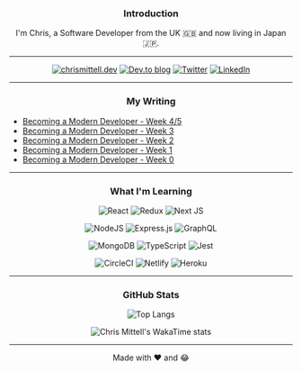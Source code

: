 <div align="center">

### Introduction

I'm Chris, a Software Developer from the UK :uk: and now living in Japan :jp:.

</div>

___

<div align="center">
  
[![chrismittell.dev](https://img.shields.io/badge/Personal_Site-%236CFECF.svg?style=for-the-badge&logo=CraftCMS&logoColor=black)](https://www.chrismittell.dev/)
[![Dev.to blog](https://img.shields.io/badge/dev.to-0A0A0A?style=for-the-badge&logo=dev.to&logoColor=white)](https://dev.to/mittell)
[![Twitter](https://img.shields.io/badge/Twitter-%231DA1F2.svg?style=for-the-badge&logo=Twitter&logoColor=white)](https://twitter.com/CMittell)
[![LinkedIn](https://img.shields.io/badge/LinkedIn-%230077B5.svg?style=for-the-badge&logo=linkedin&logoColor=white)](https://www.linkedin.com/in/chris-mittell/)


<!--[![HackerRank](https://img.shields.io/badge/-Hackerrank-2EC866?style=for-the-badge&logo=HackerRank&logoColor=white)](https://www.hackerrank.com/mittell)
[![LeetCode](https://img.shields.io/badge/LeetCode-000000?style=for-the-badge&logo=LeetCode&logoColor=#d16c06)](https://leetcode.com/mittell/)-->


</div>

---

<div align="center">

### My Writing

</div>

<!-- BLOG-POST-LIST:START -->
- [Becoming a Modern Developer - Week 4/5](https://dev.to/mittell/becoming-a-modern-developer-week-45-3j1i)
- [Becoming a Modern Developer - Week 3](https://dev.to/mittell/becoming-a-modern-developer-week-3-4dl5)
- [Becoming a Modern Developer - Week 2](https://dev.to/mittell/becoming-a-modern-developer-week-2-2pkg)
- [Becoming a Modern Developer - Week 1](https://dev.to/mittell/becoming-a-modern-developer-week-1-1o8l)
- [Becoming a Modern Developer - Week 0](https://dev.to/mittell/becoming-a-modern-developer-week-0-4n85)
<!-- BLOG-POST-LIST:END --> 

---

<div align="center">

### What I'm Learning

<!--![HTML5](https://img.shields.io/badge/html5-%23E34F26.svg?style=for-the-badge&logo=html5&logoColor=white)
![CSS3](https://img.shields.io/badge/css3-%231572B6.svg?style=for-the-badge&logo=css3&logoColor=white)
![JavaScript](https://img.shields.io/badge/javascript-%23323330.svg?style=for-the-badge&logo=javascript&logoColor=%23F7DF1E)-->
 
![React](https://img.shields.io/badge/react-%2320232a.svg?style=for-the-badge&logo=react&logoColor=%2361DAFB)
![Redux](https://img.shields.io/badge/redux-%23593d88.svg?style=for-the-badge&logo=redux&logoColor=white)
![Next JS](https://img.shields.io/badge/Next-black?style=for-the-badge&logo=next.js&logoColor=white)

![NodeJS](https://img.shields.io/badge/Node.js-6DA55F?style=for-the-badge&logo=node.js&logoColor=white)
![Express.js](https://img.shields.io/badge/Express.js-%23404d59.svg?style=for-the-badge&logo=express&logoColor=%2361DAFB)
![GraphQL](https://img.shields.io/badge/-GraphQL-311C87?style=for-the-badge&logo=apollo-graphql)

![MongoDB](https://img.shields.io/badge/MongoDB-%234ea94b.svg?style=for-the-badge&logo=mongodb&logoColor=white)
![TypeScript](https://img.shields.io/badge/TypeScript-%23007ACC.svg?style=for-the-badge&logo=typescript&logoColor=white)
![Jest](https://img.shields.io/badge/Jest-%23C21325?style=for-the-badge&logo=jest&logoColor=white)

![CircleCI](https://img.shields.io/badge/circle%20ci-%23161616.svg?style=for-the-badge&logo=circleci&logoColor=white)
![Netlify](https://img.shields.io/badge/Netlify-%23000000.svg?style=for-the-badge&logo=netlify&logoColor=#00C7B7)
![Heroku](https://img.shields.io/badge/Heroku-%23430098.svg?style=for-the-badge&logo=heroku&logoColor=white)

<!--![Docker](https://img.shields.io/badge/docker-%230db7ed.svg?style=for-the-badge&logo=docker&logoColor=white)
![Kubernetes](https://img.shields.io/badge/kubernetes-%23326ce5.svg?style=for-the-badge&logo=kubernetes&logoColor=white)-->

</div>

---

<div align="center">

### GitHub Stats

![Top Langs](https://github-readme-stats-mittell.vercel.app/api/top-langs/?username=mittell&theme=aura_dark&layout=compact&langs_count=10)

![Chris Mittell's WakaTime stats](https://github-readme-stats-mittell.vercel.app/api/wakatime?username=mittell&theme=aura_dark)

---

<!-- ### :grin: My Projects:

[![Readme Card](https://github-readme-stats-mittell.vercel.app/api/pin/?username=mittell&theme=aura_dark&repo=pantree-front)](https://github.com/mittell/list-maker-api-v2)

[![Readme Card](https://github-readme-stats-mittell.vercel.app/api/pin/?username=mittell&theme=aura_dark&repo=pantree-back)](https://github.com/mittell/list-maker-api)

--- -->

</div>

<div align="center">

Made with :heart: and :joy:

</div>
